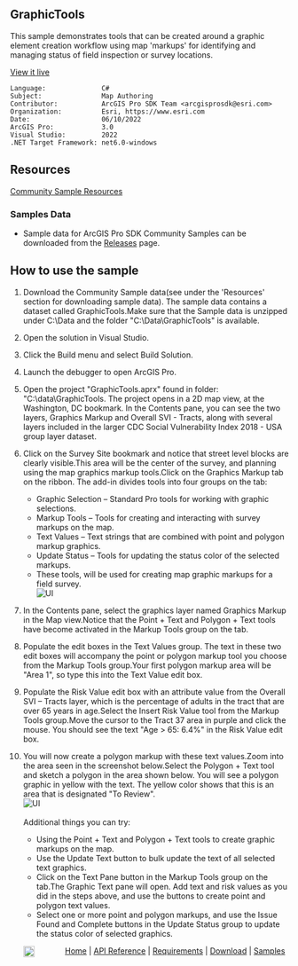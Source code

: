 ## GraphicTools

<!-- TODO: Write a brief abstract explaining this sample -->
This sample demonstrates tools that can be created around a graphic element creation workflow using map 'markups' for identifying and managing status of field inspection or survey locations.  
  


<a href="https://pro.arcgis.com/en/pro-app/sdk/" target="_blank">View it live</a>

<!-- TODO: Fill this section below with metadata about this sample-->
```
Language:              C#
Subject:               Map Authoring
Contributor:           ArcGIS Pro SDK Team <arcgisprosdk@esri.com>
Organization:          Esri, https://www.esri.com
Date:                  06/10/2022
ArcGIS Pro:            3.0
Visual Studio:         2022
.NET Target Framework: net6.0-windows
```

## Resources

[Community Sample Resources](https://github.com/Esri/arcgis-pro-sdk-community-samples#resources)

### Samples Data

* Sample data for ArcGIS Pro SDK Community Samples can be downloaded from the [Releases](https://github.com/Esri/arcgis-pro-sdk-community-samples/releases) page.  

## How to use the sample
<!-- TODO: Explain how this sample can be used. To use images in this section, create the image file in your sample project's screenshots folder. Use relative url to link to this image using this syntax: ![My sample Image](FacePage/SampleImage.png) -->
1. Download the Community Sample data(see under the 'Resources' section for downloading sample data). The sample data contains a dataset called GraphicTools.Make sure that the Sample data is unzipped under C:\Data and the folder "C:\Data\GraphicTools" is available.  
1. Open the solution in Visual Studio.  
1. Click the Build menu and select Build Solution.  
1. Launch the debugger to open ArcGIS Pro.   
1. Open the project "GraphicTools.aprx" found in folder: "C:\data\GraphicTools. The project opens in a 2D map view, at the Washington, DC bookmark.  In the Contents pane, you can see the two layers, Graphics Markup and Overall SVI - Tracts, along with several layers included in the larger CDC Social Vulnerability Index 2018 - USA group layer dataset.   
1. Click on the Survey Site bookmark and notice that street level blocks are clearly visible.This area will be the center of the survey, and planning using the map graphics markup tools.Click on the Graphics Markup tab on the ribbon.  The add-in divides tools into four groups on the tab:  
   * Graphic Selection – Standard Pro tools for working with graphic selections.  
   * Markup Tools – Tools for creating and interacting with survey markups on the map.  
   * Text Values – Text strings that are combined with point and polygon markup graphics.  
   * Update Status – Tools for updating the status color of the selected markups.  
   * These tools, will be used for creating map graphic markups for a field survey.  
![UI](Screenshots/Screen1.png)  
  
1. In the Contents pane, select the graphics layer named Graphics Markup in the Map view.Notice that the Point + Text and Polygon + Text tools have become activated in the Markup Tools group on the tab.  
1. Populate the edit boxes in the Text Values group.  The text in these two edit boxes will accompany the point or polygon markup tool you choose from the Markup Tools group.Your first polygon markup area will be "Area 1", so type this into the Text Value edit box.    
1. Populate the Risk Value edit box with an attribute value from the Overall SVI – Tracts layer, which is the percentage of adults in the tract that are over 65 years in age.Select the Insert Risk Value tool from the Markup Tools group.Move the cursor to the Tract 37 area in purple and click the mouse.  You should see the text "Age > 65: 6.4%" in the Risk Value edit box.  
1. You will now create a polygon markup with these text values.Zoom into the area seen in the screenshot below.Select the Polygon + Text tool and sketch a polygon in the area shown below.  You will see a polygon graphic in yellow with the text.  The yellow color shows that this is an area that is designated "To Review".  
![UI](Screenshots/Screen2.png)  
<br /> Additional things you can try:  
   *	Using the Point + Text and Polygon + Text tools to create graphic markups on the map.  
   *	Use the Update Text button to bulk update the text of all selected text graphics.  
   *	Click on the Text Pane button in the Markup Tools group on the tab.The Graphic Text pane will open.  Add text and risk values as you did in the steps above, and use the buttons to create point and polygon text values.  
   *	Select one or more point and polygon markups, and use the Issue Found and Complete buttons in the Update Status group to update the status color of selected graphics.  
  


<!-- End -->

&nbsp;&nbsp;&nbsp;&nbsp;&nbsp;&nbsp;<img src="https://esri.github.io/arcgis-pro-sdk/images/ArcGISPro.png"  alt="ArcGIS Pro SDK for Microsoft .NET Framework" height = "20" width = "20" align="top"  >
&nbsp;&nbsp;&nbsp;&nbsp;&nbsp;&nbsp;&nbsp;&nbsp;&nbsp;&nbsp;&nbsp;&nbsp;
[Home](https://github.com/Esri/arcgis-pro-sdk/wiki) | <a href="https://pro.arcgis.com/en/pro-app/latest/sdk/api-reference" target="_blank">API Reference</a> | [Requirements](https://github.com/Esri/arcgis-pro-sdk/wiki#requirements) | [Download](https://github.com/Esri/arcgis-pro-sdk/wiki#installing-arcgis-pro-sdk-for-net) | <a href="https://github.com/esri/arcgis-pro-sdk-community-samples" target="_blank">Samples</a>
